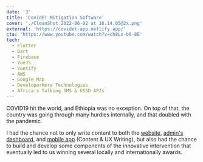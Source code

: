 ```yaml
---
date: '3'
title: 'CovidET Mitigation Software'
cover: './CleanShot 2022-06-02 at 16.14.05@2x.png'
external: 'https://covidet-app.netlify.app/'
cta: 'https://www.youtube.com/watch?v=ch8Lx-b0-8E'
tech:
  - Flutter
  - Dart
  - Firebase
  - VueJS
  - Vuetify
  - AWS
  - Google Map
  - DeveloperHere Technologies
  - Africa's Talking SMS & USSD APIs
---
```


COVID19 hit the world, and Ethiopia was no exception. On top of that, the country was going through many hurdles internally, and that doubled with the pandemic.

I had the chance not to only write content to both the [website](https://covidet-app.netlify.app/), [admin's dashboard](pims-dashboard.netlify.app), and [mobile app](https://covidet64.s3.eu-west-2.amazonaws.com/05-05-2020/Covidet_v1.0.0-arm64-v8a.apk) (Content & UX Writing), but also had the chance to build and develop some components of the innovative intervention that eventually led to us winning several locally and internationally awards.
